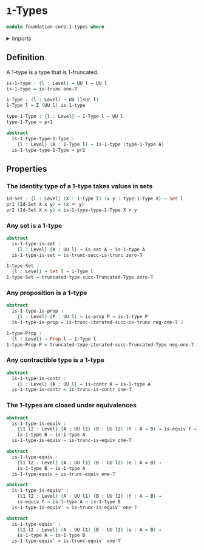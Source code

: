 # `1`-Types

```agda
module foundation-core.1-types where
```

<details><summary>Imports</summary>

```agda
open import foundation.contractible-types
open import foundation.dependent-pair-types
open import foundation.dependent-products-contractible-types
open import foundation.dependent-products-truncated-types
open import foundation.truncated-types
open import foundation.universe-levels

open import foundation-core.equivalences
open import foundation-core.identity-types
open import foundation-core.propositions
open import foundation-core.sets
open import foundation-core.truncation-levels
```

</details>

## Definition

A 1-type is a type that is 1-truncated.

```agda
is-1-type : {l : Level} → UU l → UU l
is-1-type = is-trunc one-𝕋

1-Type : (l : Level) → UU (lsuc l)
1-Type l = Σ (UU l) is-1-type

type-1-Type : {l : Level} → 1-Type l → UU l
type-1-Type = pr1

abstract
  is-1-type-type-1-Type :
    {l : Level} (A : 1-Type l) → is-1-type (type-1-Type A)
  is-1-type-type-1-Type = pr2
```

## Properties

### The identity type of a 1-type takes values in sets

```agda
Id-Set : {l : Level} (X : 1-Type l) (x y : type-1-Type X) → Set l
pr1 (Id-Set X x y) = (x ＝ y)
pr2 (Id-Set X x y) = is-1-type-type-1-Type X x y
```

### Any set is a 1-type

```agda
abstract
  is-1-type-is-set :
    {l : Level} {A : UU l} → is-set A → is-1-type A
  is-1-type-is-set = is-trunc-succ-is-trunc zero-𝕋

1-type-Set :
  {l : Level} → Set l → 1-Type l
1-type-Set = truncated-type-succ-Truncated-Type zero-𝕋
```

### Any proposition is a 1-type

```agda
abstract
  is-1-type-is-prop :
    {l : Level} {P : UU l} → is-prop P → is-1-type P
  is-1-type-is-prop = is-trunc-iterated-succ-is-trunc neg-one-𝕋 2

1-type-Prop :
  {l : Level} → Prop l → 1-Type l
1-type-Prop P = truncated-type-iterated-succ-Truncated-Type neg-one-𝕋 2 P
```

### Any contractible type is a 1-type

```agda
abstract
  is-1-type-is-contr :
    {l : Level} {A : UU l} → is-contr A → is-1-type A
  is-1-type-is-contr = is-trunc-is-contr one-𝕋
```

### The 1-types are closed under equivalences

```agda
abstract
  is-1-type-is-equiv :
    {l1 l2 : Level} {A : UU l1} (B : UU l2) (f : A → B) → is-equiv f →
    is-1-type B → is-1-type A
  is-1-type-is-equiv = is-trunc-is-equiv one-𝕋

abstract
  is-1-type-equiv :
    {l1 l2 : Level} {A : UU l1} (B : UU l2) (e : A ≃ B) →
    is-1-type B → is-1-type A
  is-1-type-equiv = is-trunc-equiv one-𝕋

abstract
  is-1-type-is-equiv' :
    {l1 l2 : Level} (A : UU l1) {B : UU l2} (f : A → B) →
    is-equiv f → is-1-type A → is-1-type B
  is-1-type-is-equiv' = is-trunc-is-equiv' one-𝕋

abstract
  is-1-type-equiv' :
    {l1 l2 : Level} (A : UU l1) {B : UU l2} (e : A ≃ B) →
    is-1-type A → is-1-type B
  is-1-type-equiv' = is-trunc-equiv' one-𝕋
```
